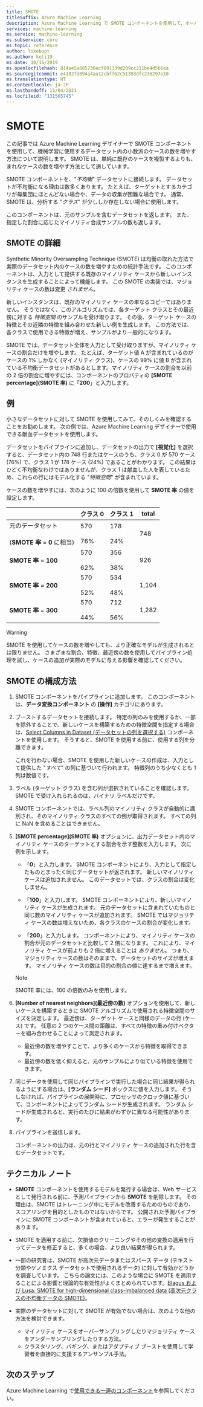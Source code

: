 ```yaml
---
title: SMOTE
titleSuffix: Azure Machine Learning
description: Azure Machine Learning で SMOTE コンポーネントを使用して、オーバーサンプリングを使用しているデータセットで少ないインシデント例の数を増やす方法について説明します。
services: machine-learning
ms.service: machine-learning
ms.subservice: core
ms.topic: reference
author: likebupt
ms.author: keli19
ms.date: 10/16/2019
ms.openlocfilehash: 814ae5a885738acf891339d209cc211be4d566ea
ms.sourcegitcommit: e41827d894a4aa12cbff62c51393dfc236297e10
ms.translationtype: HT
ms.contentlocale: ja-JP
ms.lasthandoff: 11/04/2021
ms.locfileid: "131565745"
---
```

# <a name="smote"></a>SMOTE

この記事では Azure Machine Learning デザイナーで SMOTE コンポーネントを使用して、機械学習に使用するデータセット内の小数派のケースの数を増やす方法について説明します。 SMOTE は、単純に既存のケースを複製するよりも、まれなケースの数を増やす方法として適しています。  

SMOTE コンポーネントを、"*不均衡*" データセットに接続します。 データセットが不均衡になる理由は数多くあります。 たとえば、ターゲットとするカテゴリが母集団にほとんどない場合や、データの収集が困難な場合です。 通常、SMOTE は、分析する "*クラス*" が少ししか存在しない場合に使用します。 
  
このコンポーネントは、元のサンプルを含むデータセットを返します。 また、指定した割合に応じたマイノリティ合成サンプルの数も返します。  
  
## <a name="more-about-smote"></a>SMOTE の詳細

Synthetic Minority Oversampling Technique (SMOTE) は均衡の取れた方法で実際のデータセット内のケースの数を増やすための統計手法です。 このコンポーネントは、入力として提供する既存のマイノリティ ケースから新しいインスタンスを生成することによって機能します。 この SMOTE の実装では、マジョリティ ケースの数は変更 *されません*。

新しいインスタンスは、既存のマイノリティ ケースの単なるコピーではありません。 そうではなく、このアルゴリズムでは、各ターゲット クラスとその最近傍に対する *特徴空間* のサンプルを受け取ります。 その後、ターゲット ケースの特徴とその近隣の特徴を組み合わせた新しい例を生成します。 この方法では、各クラスで使用できる特徴が増え、サンプルがより一般的になります。
  
SMOTE では、データセット全体を入力として受け取りますが、マイノリティ ケースの割合だけを増やします。 たとえば、ターゲット値 A が含まれているのがケースの 1% しかなく (マイノリティ クラス)、ケースの 99% に値 B が含まれている不均衡データセットがあるとします。マイノリティ ケースの割合を以前の 2 倍の割合に増やすには、コンポーネントのプロパティの **[SMOTE percentage]\(SMOTE 率\)** に「**200**」と入力します。  
  
## <a name="examples"></a>例  

小さなデータセットに対して SMOTE を使用してみて、そのしくみを確認することをお勧めします。 次の例では、Azure Machine Learning デザイナーで使用できる献血データセットを使用します。
  
データセットをパイプラインに追加し、データセットの出力で **[視覚化]** を選択すると、データセット内の 748 行またはケースのうち、クラス 0 が 570 ケース (76%) で、クラス 1 が 178 ケース (24%) であることがわかります。 この結果はひどく不均衡なわけではありませんが、クラス 1 は献血した人を表しているため、これらの行にはモデル化する "*特徴空間*" が含まれています。
 
ケースの数を増やすには、次のように 100 の倍数を使用して **SMOTE 率** の値を設定します。

||クラス 0|クラス 1|total|  
|-|-------------|-------------|-----------|  
|元のデータセット<br /><br /> (**SMOTE 率** = **0** に相当)|570<br /><br /> 76%|178<br /><br /> 24%|748|  
|**SMOTE 率** = **100**|570<br /><br /> 62%|356<br /><br /> 38%|926|  
|**SMOTE 率** = **200**|570<br /><br /> 52%|534<br /><br /> 48%|1,104|  
|**SMOTE 率** = **300**|570<br /><br /> 44%|712<br /><br /> 56%|1,282|  
  
> [!WARNING]
> SMOTE を使用してケースの数を増やしても、より正確なモデルが生成されるとは限りません。 さまざまな割合、特徴、最近傍の数を使用してパイプライン処理を試し、ケースの追加が実際のモデルに与える影響を確認してください。  
  
## <a name="how-to-configure-smote"></a>SMOTE の構成方法
  
1.  SMOTE コンポーネントをパイプラインに追加します。 このコンポーネントは、**データ変換コンポーネント** の **[操作]** カテゴリにあります。

2. ブーストするデータセットを接続します。 特定の列のみを使用するか、一部を除外することで、新しいケースを構築するための特徴空間を指定する場合は、[Select Columns in Dataset (データセットの列を選択する)](select-columns-in-dataset.md) コンポーネントを使用します。 そうすると、SMOTE を使用する前に、使用する列を分離できます。
  
    これを行わない場合、SMOTE を使用した新しいケースの作成は、入力として提供した "*すべて*" の列に基づいて行われます。 特徴列のうち少なくとも 1 列は数値です。
  
3.  ラベル (ターゲット クラス) を含む列が選択されていることを確認します。 SMOTE で受け入れられるのは、バイナリ ラベルだけです。
  
4.  SMOTE コンポーネントでは、ラベル列のマイノリティ クラスが自動的に識別され、そのマイノリティ クラスのすべての例が取得されます。 すべての列に NaN を含めることはできません。
  
5.  **[SMOTE percentage]\(SMOTE 率\)** オプションに、出力データセット内のマイノリティ ケースのターゲットとする割合を示す整数を入力します。 次に例を示します。  
  
    - 「**0**」と入力します。 SMOTE コンポーネントにより、入力として指定したものとまったく同じデータセットが返されます。 新しいマイノリティ ケースは追加されません。 このデータセットでは、クラスの割合は変化しません。  
  
    - 「**100**」と入力します。 SMOTE コンポーネントにより、新しいマイノリティ ケースが生成されます。 元のデータセットに含まれていたものと同じ数のマイノリティ ケースが追加されます。 SMOTE ではマジョリティ ケースの数は増えないため、各クラスのケースの割合が変化します。  
  
    - 「**200**」と入力します。 コンポーネントにより、マイノリティ ケースの割合が元のデータセットと比較して 2 倍になります。 これにより、マイノリティ ケースが前よりも 2 倍に増えることは *ありません*。 つまり、マジョリティ ケースの数はそのままで、データセットのサイズが増えます。 マイノリティ ケースの数は目的の割合の値に達するまで増えます。  
  
    > [!NOTE]
    > SMOTE 率には、100 の倍数のみを使用します。

6.  **[Number of nearest neighbors]\(最近傍の数\)** オプションを使用して、新しいケースを構築するときに SMOTE アルゴリズムで使用される特徴空間のサイズを決定します。 最近傍は、ターゲット ケースと同様のデータの行 (ケース) です。 任意の 2 つのケース間の距離は、すべての特徴の重み付けベクターを組み合わせることによって測定されます。  
  
    + 最近傍の数を増やすことで、より多くのケースから特徴を取得できます。
    + 最近傍の数を低く抑えると、元のサンプルにより似ている特徴を使用できます。  
  
7. 同じデータを使用して同じパイプラインで実行した場合に同じ結果が得られるようにする場合は、**[ランダム シード]** ボックスに値を入力します。 そうしなければ、パイプラインの展開時に、プロセッサのクロック値に基づいて、コンポーネントによってランダム シードが生成されます。 ランダム シードが生成されると、実行のたびに結果がわずかに異なる可能性があります。

8. パイプラインを送信します。  
  
   コンポーネントの出力は、元の行とマイノリティ ケースの追加された行を含むデータセットです。  

## <a name="technical-notes"></a>テクニカル ノート

+ **SMOTE** コンポーネントを使用するモデルを発行する場合は、Web サービスとして発行される前に、予測パイプラインから **SMOTE** を削除します。 その理由は、SMOTE はトレーニング中にモデルを改善するためのものであり、スコアリングを目的としたものではないからです。 公開された予測パイプラインに SMOTE コンポーネントが含まれていると、エラーが発生することがあります。

+ SMOTE を適用する前に、欠損値のクリーニングやその他の変換の適用を行ってデータを修正すると、多くの場合、より良い結果が得られます。 

+ 一部の研究者は、SMOTE が高次元データまたはスパース データ (テキスト分類やゲノミクス データセットで使用されるデータ) に対して有効かどうかを調査しています。 こちらの論文には、このような場合に SMOTE を適用することによる影響と理論的な有効性がよくまとめられています。[Blagus および Lusa: SMOTE for high-dimensional class-imbalanced data (高次元クラスの不均衡データの SMOTE)](https://bmcbioinformatics.biomedcentral.com/articles/10.1186/1471-2105-14-106)。

+ 実際のデータセットに対して SMOTE が有効でない場合は、次のような他の方法を検討できます。
  + マイノリティ ケースをオーバーサンプリングしたりマジョリティ ケースをアンダーサンプリングしたりする方法。
  + クラスタリング、バギング、またはアダプティブ ブーストを使用して学習者を直接的に支援するアンサンブル手法。


## <a name="next-steps"></a>次のステップ

Azure Machine Learning で[使用できる一連のコンポーネント](component-reference.md)を参照してください。 
